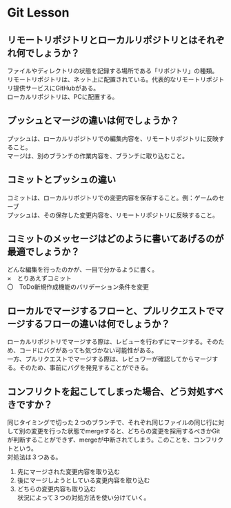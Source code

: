 # Git Lesson

## リモートリポジトリとローカルリポジトリとはそれぞれ何でしょうか？
ファイルやディレクトリの状態を記録する場所である「リポジトリ」の種類。  
リモートリポジトリは、ネット上に配置されている。代表的なリモートリポジトリ提供サービスにGitHubがある。  
ローカルリポジトリは、PCに配置する。


## プッシュとマージの違いは何でしょうか？
プッシュは、ローカルリポジトリでの編集内容を、リモートリポジトリに反映すること。  
マージは、別のブランチの作業内容を、ブランチに取り込むこと。


## コミットとプッシュの違い
コミットは、ローカルリポジトリでの変更内容を保存すること。例：ゲームのセーブ  
プッシュは、その保存した変更内容を、リモートリポジトリに反映すること。


## コミットのメッセージはどのように書いてあげるのが最適でしょうか？
どんな編集を行ったのかが、一目で分かるように書く。  
×　とりあえずコミット  
〇　ToDo新規作成機能のバリデーション条件を変更


## ローカルでマージするフローと、プルリクエストでマージするフローの違いは何でしょうか？
ローカルリポジトリでマージする際は、レビューを行わずにマージする。そのため、コードにバグがあっても気づかない可能性がある。  
一方、プルリクエストでマージする際は、レビュワーが確認してからマージする。そのため、事前にバグを発見することができる。


## コンフリクトを起こしてしまった場合、どう対処すべきですか？
同じタイミングで切った２つのブランチで、それぞれ同じファイルの同じ行に対して別の変更を行った状態でmergeすると、どちらの変更を採用するべきかGitが判断することができず、mergeが中断されてしまう。このことを、コンフリクトという。  
対処法は３つある。  
1. 先にマージされた変更内容を取り込む  
2. 後にマージしようとしている変更内容を取り込む  
3. どちらの変更内容も取り込む  
状況によって３つの対処方法を使い分けていく。